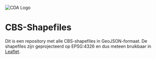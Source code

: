 ![CDA Logo](https://www.rijswijk.nl/sites/default/files/imagecache/x-small/cda-logo.png)

CBS-Shapefiles
==============

Dit is een repository met alle CBS-shapefiles in GeoJSON-formaat.
De shapefiles zijn geprojecteerd op EPSG:4326 en dus meteen bruikbaar in [Leaflet](https://github.com/Leaflet/Leaflet).
